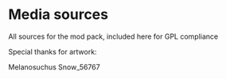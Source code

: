 Media sources
=============

All sources for the mod pack, included here for GPL compliance




Special thanks for artwork:

Melanosuchus
Snow_56767
